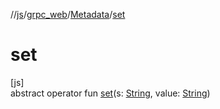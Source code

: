 //[js](../../../index.md)/[grpc_web](../index.md)/[Metadata](index.md)/[set](set.md)

# set

[js]\
abstract operator fun [set](set.md)(s: [String](https://kotlinlang.org/api/latest/jvm/stdlib/kotlin/-string/index.html), value: [String](https://kotlinlang.org/api/latest/jvm/stdlib/kotlin/-string/index.html))
